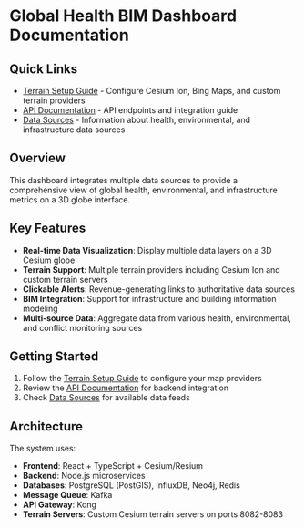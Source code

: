# Global Health BIM Dashboard Documentation

## Quick Links

- [Terrain Setup Guide](./terrain-setup.md) - Configure Cesium Ion, Bing Maps, and custom terrain providers
- [API Documentation](./api-docs.md) - API endpoints and integration guide
- [Data Sources](./data-sources.md) - Information about health, environmental, and infrastructure data sources

## Overview

This dashboard integrates multiple data sources to provide a comprehensive view of global health, environmental, and infrastructure metrics on a 3D globe interface.

## Key Features

- **Real-time Data Visualization**: Display multiple data layers on a 3D Cesium globe
- **Terrain Support**: Multiple terrain providers including Cesium Ion and custom terrain servers
- **Clickable Alerts**: Revenue-generating links to authoritative data sources
- **BIM Integration**: Support for infrastructure and building information modeling
- **Multi-source Data**: Aggregate data from various health, environmental, and conflict monitoring sources

## Getting Started

1. Follow the [Terrain Setup Guide](./terrain-setup.md) to configure your map providers
2. Review the [API Documentation](./api-docs.md) for backend integration
3. Check [Data Sources](./data-sources.md) for available data feeds

## Architecture

The system uses:
- **Frontend**: React + TypeScript + Cesium/Resium
- **Backend**: Node.js microservices
- **Databases**: PostgreSQL (PostGIS), InfluxDB, Neo4j, Redis
- **Message Queue**: Kafka
- **API Gateway**: Kong
- **Terrain Servers**: Custom Cesium terrain servers on ports 8082-8083
